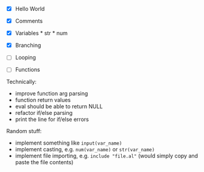 - [x] Hello World
- [x] Comments

- [x] Variables
      * str
      * num

- [x] Branching
- [ ] Looping

- [ ] Functions

Technically:
* improve function arg parsing
* function return values
* eval should be able to return NULL
* refactor if/else parsing
* print the line for if/else errors

Random stuff:
* implement something like `input(var_name)`
* implement casting, e.g. `num(var_name)` or `str(var_name)`
* implement file importing, e.g. `include "file.al"` (would simply copy and paste the file contents)
